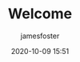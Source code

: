 ---
title: "Welcome"
layout: post
date: 2020-10-09 15:51
image: /assets/images/markdown.jpg
headerImage: false
tag:
- markdown
- components
- extra
category: blog
author: jamesfoster
description: Markdown summary with different options
---
